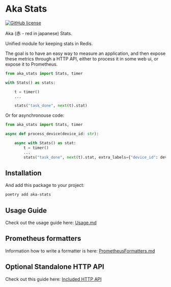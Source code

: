 # Aka Stats

[![GitHub license](https://img.shields.io/github/license/MichalMazurek/aka_stats)](https://github.com/MichalMazurek/aka_stats/blob/main/LICENSE)

Aka (赤 - red in japanese) Stats.

Unified module for keeping stats in Redis.

The goal is to have an easy way to measure an application, and then expose these metrics through a HTTP API,
either to process it in some web ui, or expose it to Prometheus.

```python
from aka_stats import Stats, timer

with Stats() as stats:

    t = timer()
    ...

    stats("task_done", next(t).stat)

```

Or for asynchronouse code:

```python
from aka_stats import Stats, timer

async def process_device(device_id: str):

    async with Stats() as stat:
        t = timer()
        ...
        stats("task_done", next(t).stat, extra_labels={"device_id": device_id})
```


## Installation

And add this package to your project:

```bash
poetry add aka-stats
```

## Usage Guide

Check out the usage guide here: [Usage.md](Usage.md)

## Prometheus formatters

Information how to write a formatter is here: [PrometheusFormatters.md](PrometheusFormatters.md)

## Optional Standalone HTTP API

Check out this guide here: [Included HTTP API](<Included http api.md>)
